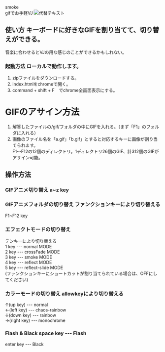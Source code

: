 smoke  
gifでお手軽VJ
![代替テキスト](https://example.com/image.png)
## 使い方 キーボードに好きなGIFを割り当てて、切り替えができる。  
音楽に合わせるとVJの用な感じのことができるかもしれない。

### 起動方法 ローカルで動作します。

1. zipファイルをダウンロードする。  
2. index.htmlをchromeで開く。  
3. command + shift + F　でchrome全画面表示にする。

# GIFのアサイン方法  
1. 解答したファイルの/gif/フォルダの中にGIFを入れる。（まず「F1」のフォルダに入れる）  
2. 画像のファイル名を「a.gif」「b.gif」とすると対応するキーに画像が割り当てられます。  
   F1〜F12の12個のディレクトリ。1ディレクトリ26個のGIF、計312個のGIFがアサイン可能。

## 操作方法

### GIFアニメ切り替え a~z key

### GIFアニメフォルダの切り替え ファンクションキーにより切り替える  
F1~F12 key

### エフェクトモードの切り替え  
テンキーにより切り替える  
1 key --- normal MODE  
2 key --- crossFade MODE  
3 key --- smoke MODE  
4 key --- reflect MODE  
5 key --- reflect-slide MODE  
(ファンクションキーにショートカットが割り当てられている場合は、OFFにしてください)

### カラーモードの切り替え allowkeyにより切り替える  
↑(up key) --- normal  
←(left key) --- chaos-rainbow  
↓(down key) --- rainbow  
→(right key) --- monochrome

### Flash & Black space key --- Flash  
enter key --- Black

